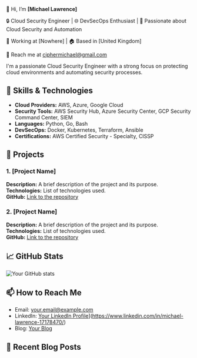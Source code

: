 👋 Hi, I’m **[Michael Lawrence]**

🔒 Cloud Security Engineer | 🌐 DevSecOps Enthusiast | 🚀 Passionate about Cloud Security and Automation

💼 Working at [Nowhere] | 🏠 Based in [United Kingdom]

📧 Reach me at ciphermichael@gmail.com

I'm a passionate Cloud Security Engineer with a strong focus on protecting cloud environments and automating security processes. 

## 🔧 Skills & Technologies

- **Cloud Providers:** AWS, Azure, Google Cloud
- **Security Tools:** AWS Security Hub, Azure Security Center, GCP Security Command Center, SIEM
- **Languages:** Python, Go, Bash
- **DevSecOps:** Docker, Kubernetes, Terraform, Ansible
- **Certifications:** AWS Certified Security - Specialty, CISSP

## 🌟 Projects

### 1. [Project Name]
**Description:** A brief description of the project and its purpose.  
**Technologies:** List of technologies used.  
**GitHub:** [Link to the repository](https://github.com/yourusername/project-name)

### 2. [Project Name]
**Description:** A brief description of the project and its purpose.  
**Technologies:** List of technologies used.  
**GitHub:** [Link to the repository](https://github.com/yourusername/project-name)

## 📈 GitHub Stats

![Your GitHub stats](https://github-readme-stats.vercel.app/api?username=ciphermichael&show_icons=true&theme=radical)

## 📫 How to Reach Me

- Email: [your.email@example.com](mailto:ciphermichael@gmail.com)
- LinkedIn: [Your LinkedIn Profile](https://linkedin.com/in/yourprofile)](https://www.linkedin.com/in/michael-lawrence-17178470/)
- Blog: [Your Blog](https://yourblog.com)

## 📝 Recent Blog Posts

<!-- BLOG-POST-LIST:START -->
<!-- BLOG-POST-LIST:END -->

